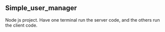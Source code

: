 ## Simple_user_manager
Node js project.
Have one terminal run the server code, and the others run the client code.
